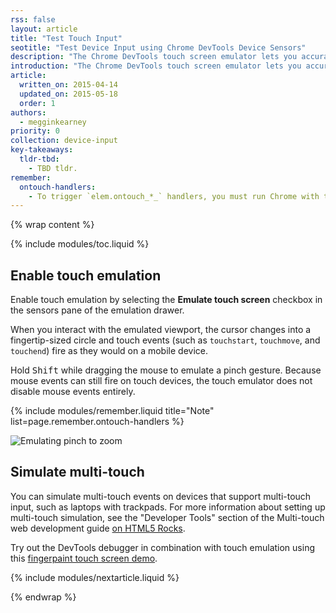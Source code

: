 ```yaml
---
rss: false
layout: article
title: "Test Touch Input"
seotitle: "Test Device Input using Chrome DevTools Device Sensors"
description: "The Chrome DevTools touch screen emulator lets you accurately test touch events and sequences as if you were using a touch-enabled device."
introduction: "The Chrome DevTools touch screen emulator lets you accurately test touch events and sequences as if you were using a touch-enabled device."
article:
  written_on: 2015-04-14
  updated_on: 2015-05-18
  order: 1
authors:
  - megginkearney
priority: 0
collection: device-input
key-takeaways:
  tldr-tbd:
    - TBD tldr.
remember:
  ontouch-handlers:
    - To trigger `elem.ontouch_*_` handlers, you must run Chrome with the `‑‑touch‑events` <a href="http://www.chromium.org/developers/how-tos/run-chromium-with-flags">command line flag</a>. Touch emulation currently <a href="https://code.google.com/p/chromium/issues/detail?id=133915">does not trigger</a> these handlers by default.
---
```

{% wrap content %}

{% include modules/toc.liquid %}

## Enable touch emulation

Enable touch emulation by selecting the **Emulate touch screen** checkbox in the sensors pane of the emulation drawer.

When you interact with the emulated viewport, the cursor changes into a fingertip-sized circle and touch events (such as `touchstart`, `touchmove`, and `touchend`) fire as they would on a mobile device.

Hold <kbd class="kbd">Shift</kbd> while dragging the mouse to emulate a pinch gesture. 
Because mouse events can still fire on touch devices, the touch emulator does not disable mouse events entirely.

{% include modules/remember.liquid title="Note" list=page.remember.ontouch-handlers %}

![Emulating pinch to zoom](http://zippy.gfycat.com/DiligentEducatedAfricanhornbill.gif)

## Simulate multi-touch

You can simulate multi-touch events on devices that support multi-touch input, such as laptops with trackpads. For more information about setting up multi-touch simulation, see the "Developer Tools" section of the Multi-touch web development guide [on HTML5 Rocks](http://www.html5rocks.com/en/mobile/touch/#toc-touchdev).

Try out the DevTools debugger in combination with touch emulation using this [fingerpaint touch screen demo](http://www.paulirish.com/demo/multi).

{% include modules/nextarticle.liquid %}

{% endwrap %}
